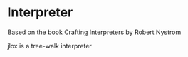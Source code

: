 # Interpreter
Based on the book Crafting Interpreters by Robert Nystrom

jlox is a tree-walk interpreter
